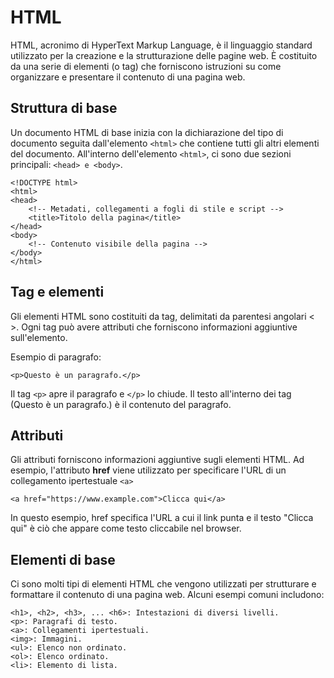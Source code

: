 <!-- @format -->

# HTML

HTML, acronimo di HyperText Markup Language, è il linguaggio standard utilizzato per la creazione e la strutturazione delle pagine web. È costituito da una serie di elementi (o tag) che forniscono istruzioni su come organizzare e presentare il contenuto di una pagina web.

## Struttura di base

Un documento HTML di base inizia con la dichiarazione del tipo di documento seguita dall'elemento `<html>` che contiene tutti gli altri elementi del documento. All'interno dell'elemento `<html>`, ci sono due sezioni principali: `<head> e <body>`.

```
<!DOCTYPE html>
<html>
<head>
    <!-- Metadati, collegamenti a fogli di stile e script -->
    <title>Titolo della pagina</title>
</head>
<body>
    <!-- Contenuto visibile della pagina -->
</body>
</html>
```

## Tag e elementi

Gli elementi HTML sono costituiti da tag, delimitati da parentesi angolari < >. Ogni tag può avere attributi che forniscono informazioni aggiuntive sull'elemento.

Esempio di paragrafo:

```
<p>Questo è un paragrafo.</p>
```

Il tag `<p>` apre il paragrafo e `</p>` lo chiude. Il testo all'interno dei tag (Questo è un paragrafo.) è il contenuto del paragrafo.

## Attributi

Gli attributi forniscono informazioni aggiuntive sugli elementi HTML. Ad esempio, l'attributo **href** viene utilizzato per specificare l'URL di un collegamento ipertestuale `<a>`

```
<a href="https://www.example.com">Clicca qui</a>
```

In questo esempio, href specifica l'URL a cui il link punta e il testo "Clicca qui" è ciò che appare come testo cliccabile nel browser.

## Elementi di base

Ci sono molti tipi di elementi HTML che vengono utilizzati per strutturare e formattare il contenuto di una pagina web. Alcuni esempi comuni includono:

```
<h1>, <h2>, <h3>, ... <h6>: Intestazioni di diversi livelli.
<p>: Paragrafi di testo.
<a>: Collegamenti ipertestuali.
<img>: Immagini.
<ul>: Elenco non ordinato.
<ol>: Elenco ordinato.
<li>: Elemento di lista.
```
